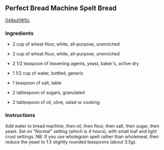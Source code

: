 ## Perfect Bread Machine Spelt Bread

[048e419f5c](http://www.food.com/recipe/perfect-bread-machine-spelt-bread-298300)

### Ingredients

 - 2 cup of wheat flour, white, all-purpose, unenriched

 - 2 cup of wheat flour, white, all-purpose, unenriched

 - 2 1/2 teaspoon of leavening agents, yeast, baker's, active dry

 - 1 1/2 cup of water, bottled, generic

 - 1 teaspoon of salt, table

 - 2 tablespoon of sugars, granulated

 - 2 tablespoon of oil, olive, salad or cooking

### Instructions

Add water to bread machine, then oil, then flour, then salt, then sugar, then yeast. Set on "Normal" setting (which is 4 hours), with small loaf and light crust settings. NB: If you use wholegrain spelt rather than wholemeal, then reduce the yeast to 1.5 slightly rounded teaspoons (about 3.5g).